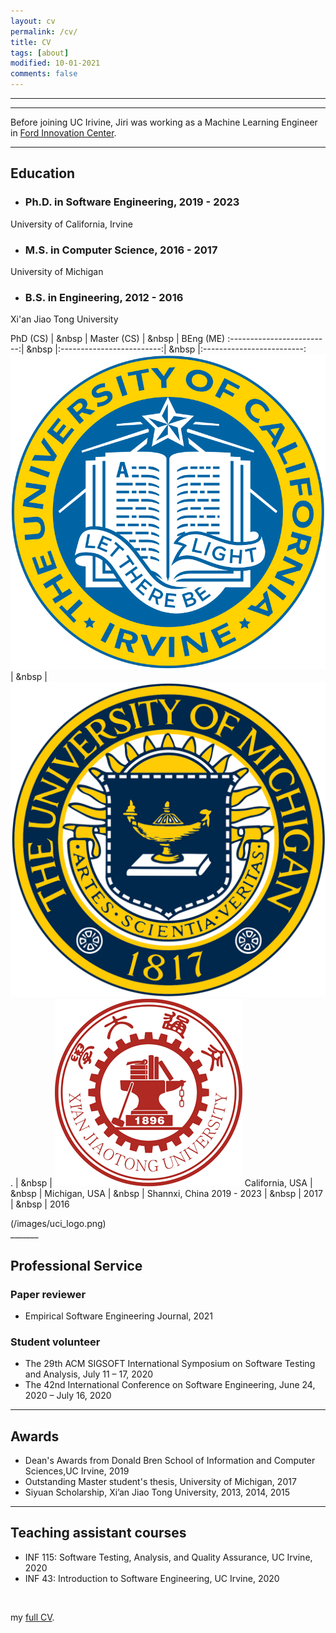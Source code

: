 ```yaml
---
layout: cv
permalink: /cv/
title: CV
tags: [about]
modified: 10-01-2021
comments: false
---
```

________
_______

Before joining UC Irivine, Jiri was working as a Machine Learning Engineer in <a href="https://corporate.ford.com/careers/silicon-valley.html" target="_blank">Ford Innovation Center</a>.

_______

## Education

- ### Ph.D. in Software Engineering, 2019 - 2023
University of California, Irvine

- ### M.S. in Computer Science, 2016 - 2017
University of Michigan

- ### B.S. in Engineering, 2012 - 2016
Xi'an Jiao Tong University

PhD (CS)                   | &nbsp |       Master (CS)         | &nbsp |         BEng (ME)
:-------------------------:| &nbsp |:-------------------------:| &nbsp |:-------------------------:
![](/images/uci_logo.png)  | &nbsp |  ![](/images/um.png).     | &nbsp |  ![](/images/Xi'an_Jiaotong_University.png)
California, USA            | &nbsp |        Michigan, USA      | &nbsp |          Shannxi, China
2019 - 2023                | &nbsp |        2017               | &nbsp |          2016

<div style="width:290px">(/images/uci_logo.png)</div> 
_______

## Professional Service

### Paper reviewer
- Empirical Software Engineering Journal, 2021

### Student volunteer
- The 29th ACM SIGSOFT International Symposium on Software Testing and Analysis, July 11 – 17, 2020
- The 42nd International Conference on Software Engineering, June 24, 2020 – July 16, 2020

_______

## Awards

- Dean's Awards from Donald Bren School of Information and Computer Sciences,UC Irvine,  2019
- Outstanding Master student's thesis, University of Michigan, 2017
- Siyuan Scholarship, Xi’an Jiao Tong University, 2013, 2014, 2015

_______

## Teaching assistant courses

- INF 115: Software Testing, Analysis, and Quality Assurance, UC Irvine, 2020
- INF 43:  Introduction to Software Engineering, UC Irvine, 2020

<br />

my <a href="https://github.com/Jirigesi/Jirigesi.github.io/blob/master/CV.pdf">full CV</a>.

<br />

